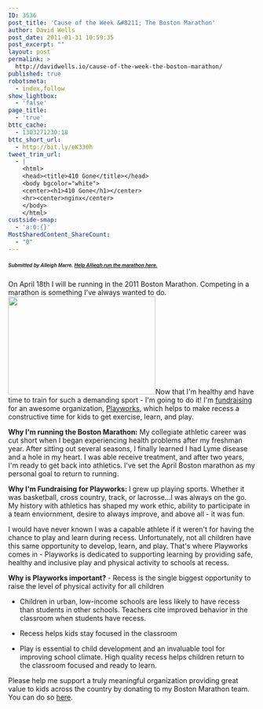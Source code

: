 ```yaml
---
ID: 3536
post_title: 'Cause of the Week &#8211; The Boston Marathon'
author: David Wells
post_date: 2011-01-31 10:59:35
post_excerpt: ""
layout: post
permalink: >
  http://davidwells.io/cause-of-the-week-the-boston-marathon/
published: true
robotsmeta:
  - index,follow
show_lightbox:
  - 'false'
page_title:
  - 'true'
bttc_cache:
  - 1303271230:18
bttc_short_url:
  - http://bit.ly/eK330h
tweet_trim_url:
  - |
    <html>
    <head><title>410 Gone</title></head>
    <body bgcolor="white">
    <center><h1>410 Gone</h1></center>
    <hr><center>nginx</center>
    </body>
    </html>
custside-smap:
  - 'a:0:{}'
MostSharedContent_ShareCount:
  - "0"
---
```

<h5><span style="font-size: x-small;"><span style="font-family: arial,helvetica,sans-serif;">Submitted by <span style="font-size: x-small;"><span style="font-family: arial,helvetica,sans-serif;">Alleigh Marre. <a href="http://www.alleighmarre.com/donate">Help Alliegh run the marathon here.</a>
</span></span></span></span></h5>
On April 18th I will be running in the 2011 Boston Marathon. Competing in a marathon is something I've always wanted to do. <span><span><a href="http://www.alleighmarre.com/donate"><img class="alignright size-medium wp-image-3537" title="Marathon" src="http://www.davidwells.tv/wp-content/uploads/2011/01/cricklade20half20marathon20start202-300x199.jpg" alt="" width="300" height="199" /></a></span></span>Now that I'm healthy and have time to train for such a demanding sport - I'm going to do it! I'm <a href="http://alleighmarre.com/donate" target="_blank">fundraising</a> for an awesome organization, <a href="http://www.playworks.org/" target="_blank">Playworks</a>, which helps to make recess a constructive time for kids to get exercise, learn, and play.

<strong>Why I'm running the Boston Marathon:</strong>
My collegiate athletic career was cut short when I began experiencing health problems after my freshman year. After sitting out several seasons, I finally learned I had Lyme disease and a hole in my heart. I was able receive treatment, and after two years, I'm ready to get back into athletics. I've set the April Boston marathon as my personal goal to return to running.

<strong>Why I'm Fundraising for Playworks:
</strong>I grew up playing sports. Whether it was basketball, cross country, track, or lacrosse...I was always on the go. My history with athletics has shaped my work ethic, ability to participate in a team enviornment, desire to always improve, and above all - it was fun.

I would have never known I was a capable athlete if it weren't for having the chance to play and learn during recess. Unfortunately, not all children have this same opportunity to develop, learn, and play. That's where Playworks comes in - Playworks is dedicated to supporting learning by providing safe, healthy and inclusive play and physical activity to schools at recess.

<strong>Why is Playworks important?
</strong>- Recess is the single biggest opportunity to raise the level of physical activity for all children

- Children in urban, low-income schools are less likely to have recess than students in other schools. Teachers cite improved behavior in the classroom when students have recess.

- Recess helps kids stay focused in the classroom

- Play is essential to child development and an invaluable tool for improving school climate. High quality recess helps children return to the classroom focused and ready to learn.

Please help me support a truly meaningful organization providing great value to kids across the country by donating to my Boston Marathon team. You can do so <a href="http://www.alleighmarre.com/donate" target="_blank">here</a>.